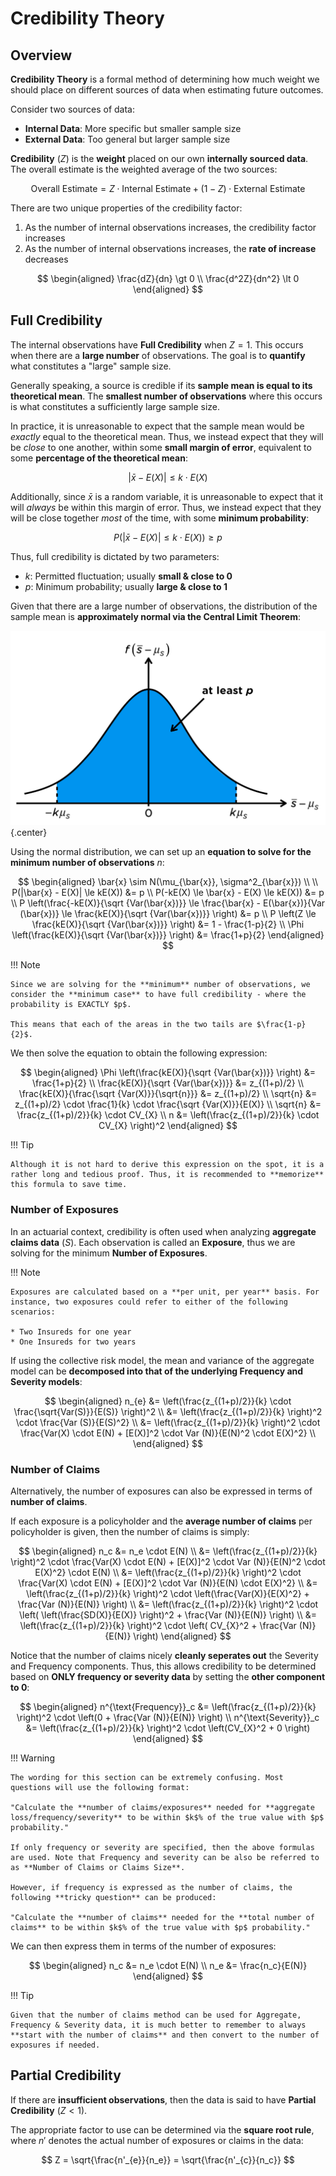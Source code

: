 # **Credibility Theory**

## **Overview**

**Credibility Theory** is a formal method of determining how much weight we should place on different sources of data when estimating future outcomes.

Consider two sources of data:

* **Internal Data**: More specific but smaller sample size
* **External Data**: Too general but larger sample size

**Credibility** $(Z)$ is the **weight** placed on our own **internally sourced data**. The overall estimate is the weighted average of the two sources:

$$
    \text{Overall Estimate} = Z \cdot \text{Internal Estimate} + (1-Z) \cdot \text{External Estimate}
$$

There are two unique properties of the credibility factor:

1. As the number of internal observations increases, the credibility factor increases
2. As the number of internal observations increases, the **rate of increase** decreases

$$
\begin{aligned}
    \frac{dZ}{dn} \gt 0 \\
    \frac{d^2Z}{dn^2} \lt 0
\end{aligned}
$$

## **Full Credibility**

The internal observations have **Full Credibility** when $Z=1$. This occurs when there are a **large number** of observations. The goal is to **quantify** what constitutes a "large" sample size.

Generally speaking, a source is credible if its **sample mean is equal to its theoretical mean**. The **smallest number of observations** where this occurs is what constitutes a sufficiently large sample size.

In practice, it is unreasonable to expect that the sample mean would be *exactly* equal to the theoretical mean. Thus, we instead expect that they will be *close* to one another, within some **small margin of error**, equivalent to some **percentage of the theoretical mean**:

$$
    |\bar{x} - E(X)| \le k \cdot E(X)
$$

Additionally, since $\bar{x}$ is a random variable, it is unreasonable to expect that it will *always* be within this margin of error. Thus, we instead expect that they will be close together *most* of the time, with some **minimum probability**:

$$
    P(|\bar{x} - E(X)| \le k \cdot E(X)) \ge p
$$

Thus, full credibility is dictated by two parameters:

* $k$: Permitted fluctuation; usually **small & close to 0**
* $p$: Minimum probability; usually **large & close to 1**

Given that there are a large number of observations, the distribution of the sample mean is **approximately normal via the Central Limit Theorem**:

<!-- Obtained from Coaching Actuaries -->
![CLT](Assets/9.%20Credibility%20Theory.md/CLT.png){.center}

Using the normal distribution, we can set up an **equation to solve for the minimum number of observations** $n$:

$$
\begin{aligned}
    \bar{x} \sim N(\mu_{\bar{x}}, \sigma^2_{\bar{x}}) \\
    \\
    P(|\bar{x} - E(X)| \le kE(X)) &= p \\
    P(-kE(X) \le \bar{x} - E(X) \le kE(X)) &= p \\
    P \left(\frac{-kE(X)}{\sqrt {Var(\bar{x})}} \le \frac{\bar{x} - E(\bar{x})}{Var (\bar{x})} \le \frac{kE(X)}{\sqrt {Var(\bar{x})}} \right) &= p \\
    P \left(Z \le \frac{kE(X)}{\sqrt {Var(\bar{x})}} \right) &= 1 - \frac{1-p}{2} \\
    \Phi \left(\frac{kE(X)}{\sqrt {Var(\bar{x})}} \right) &= \frac{1+p}{2}
\end{aligned}
$$

!!! Note

    Since we are solving for the **minimum** number of observations, we consider the **minimum case** to have full credibility - where the probability is EXACTLY $p$.

    This means that each of the areas in the two tails are $\frac{1-p}{2}$.

We then solve the equation to obtain the following expression:

$$
\begin{aligned}
    \Phi \left(\frac{kE(X)}{\sqrt {Var(\bar{x})}} \right) &= \frac{1+p}{2} \\
    \frac{kE(X)}{\sqrt {Var(\bar{x})}} &= z_{(1+p)/2} \\
    \frac{kE(X)}{\frac{\sqrt {Var(X)}}{\sqrt{n}}} &= z_{(1+p)/2} \\
    \sqrt{n} &= z_{(1+p)/2} \cdot \frac{1}{k} \cdot \frac{\sqrt {Var(X)}}{E(X)} \\
    \sqrt{n} &= \frac{z_{(1+p)/2}}{k} \cdot CV_{X} \\
    n &= \left(\frac{z_{(1+p)/2}}{k} \cdot CV_{X} \right)^2
\end{aligned}
$$

!!! Tip

    Although it is not hard to derive this expression on the spot, it is a rather long and tedious proof. Thus, it is recommended to **memorize** this formula to save time.

### **Number of Exposures**

In an actuarial context, credibility is often used when analyzing **aggregate claims data** ($S$). Each observation is called an **Exposure**, thus we are solving for the minimum **Number of Exposures**.

!!! Note

    Exposures are calculated based on a **per unit, per year** basis. For instance, two exposures could refer to either of the following scenarios:

    * Two Insureds for one year
    * One Insureds for two years

If using the collective risk model, the mean and variance of the aggregate model can be **decomposed into that of the underlying Frequency and Severity models**:

$$
\begin{aligned}
    n_{e}
    &= \left(\frac{z_{(1+p)/2}}{k} \cdot \frac{\sqrt{Var(S)}}{E(S)} \right)^2 \\
        &= \left(\frac{z_{(1+p)/2}}{k} \right)^2 \cdot \frac{Var (S)}{E(S)^2} \\
    &= \left(\frac{z_{(1+p)/2}}{k} \right)^2 \cdot \frac{Var(X) \cdot E(N) + [E(X)]^2 \cdot Var (N)}{E(N)^2 \cdot E(X)^2} \\
\end{aligned}
$$

### **Number of Claims**

Alternatively, the number of exposures can also be expressed in terms of **number of claims**.

If each exposure is a policyholder and the **average number of claims** per policyholder is given, then the number of claims is simply:

$$
\begin{aligned}
    n_c
    &= n_e \cdot E(N) \\
    &= \left(\frac{z_{(1+p)/2}}{k} \right)^2 \cdot \frac{Var(X) \cdot E(N) + [E(X)]^2 \cdot Var (N)}{E(N)^2 \cdot E(X)^2} \cdot E(N) \\
    &= \left(\frac{z_{(1+p)/2}}{k} \right)^2 \cdot \frac{Var(X) \cdot E(N) + [E(X)]^2 \cdot Var (N)}{E(N) \cdot E(X)^2} \\
    &= \left(\frac{z_{(1+p)/2}}{k} \right)^2 \cdot \left(\frac{Var(X)}{E(X)^2} + \frac{Var (N)}{E(N)} \right) \\
    &= \left(\frac{z_{(1+p)/2}}{k} \right)^2 \cdot \left( \left(\frac{SD(X)}{E(X)} \right)^2 + \frac{Var (N)}{E(N)} \right) \\
    &= \left(\frac{z_{(1+p)/2}}{k} \right)^2 \cdot \left( CV_{X}^2 + \frac{Var (N)}{E(N)} \right)
\end{aligned}
$$

Notice that the number of claims nicely **cleanly seperates out** the Severity and Frequency components. Thus, this allows credibility to be determined based on **ONLY frequency or severity data** by setting the **other component to 0**:

$$
\begin{aligned}
    n^{\text{Frequency}}_c &= \left(\frac{z_{(1+p)/2}}{k} \right)^2 \cdot \left(0 + \frac{Var (N)}{E(N)} \right) \\
    n^{\text{Severity}}_c &= \left(\frac{z_{(1+p)/2}}{k} \right)^2 \cdot \left(CV_{X}^2 + 0 \right)
\end{aligned}
$$

!!! Warning

    The wording for this section can be extremely confusing. Most questions will use the following format:

    "Calculate the **number of claims/exposures** needed for **aggregate loss/frequency/severity** to be within $k$% of the true value with $p$ probability."

    If only frequency or severity are specified, then the above formulas are used. Note that Frequency and severity can be also be referred to as **Number of Claims or Claims Size**.
    
    However, if frequency is expressed as the number of claims, the following **tricky question** can be produced:

    "Calculate the **number of claims** needed for the **total number of claims** to be within $k$% of the true value with $p$ probability."

We can then express them in terms of the number of exposures:

$$
\begin{aligned}
    n_c &= n_e \cdot E(N) \\
    n_e &= \frac{n_c}{E(N)}
\end{aligned}
$$

!!! Tip

    Given that the number of claims method can be used for Aggregate, Frequency & Severity data, it is much better to remember to always **start with the number of claims** and then convert to the number of exposures if needed.

## **Partial Credibility**

If there are **insufficient observations**, then the data is said to have **Partial Credibility** $(Z \lt 1)$.

The appropriate factor to use can be determined via the **square root rule**, where $n'$ denotes the actual number of exposures or claims in the data:

$$
    Z = \sqrt{\frac{n'_{e}}{n_e}} = \sqrt{\frac{n'_{c}}{n_c}}
$$